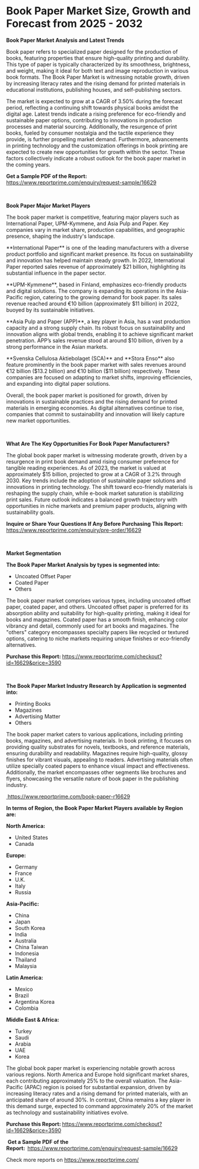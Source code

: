 <p><h1>Book Paper Market Size, Growth and Forecast from 2025 - 2032</h1></p><p><strong>Book Paper Market Analysis and Latest Trends</strong></p>
<p><p>Book paper refers to specialized paper designed for the production of books, featuring properties that ensure high-quality printing and durability. This type of paper is typically characterized by its smoothness, brightness, and weight, making it ideal for both text and image reproduction in various book formats. The Book Paper Market is witnessing notable growth, driven by increasing literacy rates and the rising demand for printed materials in educational institutions, publishing houses, and self-publishing sectors. </p><p>The market is expected to grow at a CAGR of 3.50% during the forecast period, reflecting a continuing shift towards physical books amidst the digital age. Latest trends indicate a rising preference for eco-friendly and sustainable paper options, contributing to innovations in production processes and material sourcing. Additionally, the resurgence of print books, fueled by consumer nostalgia and the tactile experience they provide, is further propelling market demand. Furthermore, advancements in printing technology and the customization offerings in book printing are expected to create new opportunities for growth within the sector. These factors collectively indicate a robust outlook for the book paper market in the coming years.</p></p>
<p><strong>Get a Sample PDF of the Report:&nbsp;</strong> <a href="https://www.reportprime.com/enquiry/request-sample/16629?utm_campaign=2185&utm_medium=2&utm_source=Github&utm_content=ia&utm_term=18032025&utm_id=book-paper">https://www.reportprime.com/enquiry/request-sample/16629</a></p>
<p>&nbsp;</p>
<p><strong>Book Paper Major Market Players</strong></p>
<p><p>The book paper market is competitive, featuring major players such as International Paper, UPM-Kymmene, and Asia Pulp and Paper. Key companies vary in market share, production capabilities, and geographic presence, shaping the industry's landscape.</p><p>**International Paper** is one of the leading manufacturers with a diverse product portfolio and significant market presence. Its focus on sustainability and innovation has helped maintain steady growth. In 2022, International Paper reported sales revenue of approximately $21 billion, highlighting its substantial influence in the paper sector.</p><p>**UPM-Kymmene**, based in Finland, emphasizes eco-friendly products and digital solutions. The company is expanding its operations in the Asia-Pacific region, catering to the growing demand for book paper. Its sales revenue reached around €10 billion (approximately $11 billion) in 2022, buoyed by its sustainable initiatives.</p><p>**Asia Pulp and Paper (APP)**, a key player in Asia, has a vast production capacity and a strong supply chain. Its robust focus on sustainability and innovation aligns with global trends, enabling it to achieve significant market penetration. APP’s sales revenue stood at around $10 billion, driven by a strong performance in the Asian markets.</p><p>**Svenska Cellulosa Aktiebolaget (SCA)** and **Stora Enso** also feature prominently in the book paper market with sales revenues around €12 billion ($13.2 billion) and €10 billion ($11 billion) respectively. These companies are focused on adapting to market shifts, improving efficiencies, and expanding into digital paper solutions.</p><p>Overall, the book paper market is positioned for growth, driven by innovations in sustainable practices and the rising demand for printed materials in emerging economies. As digital alternatives continue to rise, companies that commit to sustainability and innovation will likely capture new market opportunities.</p></p>
<p>&nbsp;</p>
<p><strong>What Are The Key Opportunities For Book Paper Manufacturers?</strong></p>
<p><p>The global book paper market is witnessing moderate growth, driven by a resurgence in print book demand amid rising consumer preference for tangible reading experiences. As of 2023, the market is valued at approximately $15 billion, projected to grow at a CAGR of 3.2% through 2030. Key trends include the adoption of sustainable paper solutions and innovations in printing technology. The shift toward eco-friendly materials is reshaping the supply chain, while e-book market saturation is stabilizing print sales. Future outlook indicates a balanced growth trajectory with opportunities in niche markets and premium paper products, aligning with sustainability goals.</p></p>
<p><strong>Inquire or Share Your Questions If Any Before Purchasing This Report:</strong> <a href="https://www.reportprime.com/enquiry/pre-order/16629?utm_campaign=2185&utm_medium=2&utm_source=Github&utm_content=ia&utm_term=18032025&utm_id=book-paper">https://www.reportprime.com/enquiry/pre-order/16629</a></p>
<p>&nbsp;</p>
<p><strong>Market Segmentation</strong></p>
<p><strong>The Book Paper Market Analysis by types is segmented into:</strong></p>
<p><ul><li>Uncoated Offset Paper</li><li>Coated Paper</li><li>Others</li></ul></p>
<p><p>The book paper market comprises various types, including uncoated offset paper, coated paper, and others. Uncoated offset paper is preferred for its absorption ability and suitability for high-quality printing, making it ideal for books and magazines. Coated paper has a smooth finish, enhancing color vibrancy and detail, commonly used for art books and magazines. The "others" category encompasses specialty papers like recycled or textured options, catering to niche markets requiring unique finishes or eco-friendly alternatives.</p></p>
<p><strong>Purchase this Report:&nbsp;</strong><a href="https://www.reportprime.com/checkout?id=16629&price=3590&utm_campaign=2185&utm_medium=2&utm_source=Github&utm_content=ia&utm_term=18032025&utm_id=book-paper">https://www.reportprime.com/checkout?id=16629&price=3590</a></p>
<p>&nbsp;</p>
<p><strong>The Book Paper Market Industry Research by Application is segmented into:</strong></p>
<p><ul><li>Printing Books</li><li>Magazines</li><li>Advertising Matter</li><li>Others</li></ul></p>
<p><p>The book paper market caters to various applications, including printing books, magazines, and advertising materials. In book printing, it focuses on providing quality substrates for novels, textbooks, and reference materials, ensuring durability and readability. Magazines require high-quality, glossy finishes for vibrant visuals, appealing to readers. Advertising materials often utilize specially coated papers to enhance visual impact and effectiveness. Additionally, the market encompasses other segments like brochures and flyers, showcasing the versatile nature of book paper in the publishing industry.</p></p>
<p><a href="https://www.reportprime.com/book-paper-r16629?utm_campaign=2185&utm_medium=2&utm_source=Github&utm_content=ia&utm_term=18032025&utm_id=book-paper">&nbsp;https://www.reportprime.com/book-paper-r16629</a></p>
<p><strong>In terms of Region, the Book Paper Market Players available by Region are:</strong></p>
<p>
    <p> <strong> North America: </strong>
        <ul>
            <li>United States</li>
            <li>Canada</li>
        </ul>
        </p> 
    <p> <strong> Europe: </strong>
        <ul>
            <li>Germany</li>
            <li>France</li>
            <li>U.K.</li>
            <li>Italy</li>
            <li>Russia</li>
        </ul>
        </p> 
    <p> <strong> Asia-Pacific: </strong>
        <ul>
            <li>China</li>
            <li>Japan</li>
            <li>South Korea</li>
            <li>India</li>
            <li>Australia</li>
            <li>China Taiwan</li>
            <li>Indonesia</li>
            <li>Thailand</li>
            <li>Malaysia</li>
        </ul>
        </p> 
    <p> <strong> Latin America: </strong>
        <ul>
            <li>Mexico</li>
            <li>Brazil</li>
            <li>Argentina Korea</li>
            <li>Colombia</li>
        </ul>
        </p> 
    <p> <strong> Middle East & Africa: </strong>
        <ul>
            <li>Turkey</li>
            <li>Saudi</li>
            <li>Arabia</li>
            <li>UAE</li>
            <li>Korea</li>
        </ul>
    </p>
    </p>
<p><p>The global book paper market is experiencing notable growth across various regions. North America and Europe hold significant market shares, each contributing approximately 25% to the overall valuation. The Asia-Pacific (APAC) region is poised for substantial expansion, driven by increasing literacy rates and a rising demand for printed materials, with an anticipated share of around 30%. In contrast, China remains a key player in this demand surge, expected to command approximately 20% of the market as technology and sustainability initiatives evolve.</p></p>
<p><strong>Purchase this Report: </strong><a href="https://www.reportprime.com/checkout?id=16629&price=3590&utm_campaign=2185&utm_medium=2&utm_source=Github&utm_content=ia&utm_term=18032025&utm_id=book-paper">https://www.reportprime.com/checkout?id=16629&price=3590</a></p>
<p>&nbsp;<strong>Get a Sample PDF of the Report:&nbsp;&nbsp;</strong><a href="https://www.reportprime.com/enquiry/request-sample/16629?utm_campaign=2185&utm_medium=2&utm_source=Github&utm_content=ia&utm_term=18032025&utm_id=book-paper">https://www.reportprime.com/enquiry/request-sample/16629</a></p>
<p><strong></strong></p>
<p>Check more reports on <a href="https://www.reportprime.com/?utm_campaign=2185&utm_medium=2&utm_source=Github&utm_content=ia&utm_term=18032025&utm_id=book-paper">https://www.reportprime.com/</a></p>